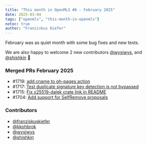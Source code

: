 ```yaml
---
title: "This month in OpenMLS #6 - February 2025"
date: 2025-03-04
tags: ["openmls", "this-month-in-openmls"]
notoc: true
author: "Franziskus Kiefer"
---
```


February was as quiet month with some bug fixes and new tests.

We are also happy to welcome 2 new contributors [@wysiwys](https://github.com/wysiwys),
and [@shishkin](https://github.com/shishkin) 🎉

### Merged PRs February 2025
* #1719: [add cname to gh-pages action](https://github.com/openmls/openmls/pull/1719)
* #1717: [Test duplicate signature key detection is not bypassed](https://github.com/openmls/openmls/pull/1717)
* #1715: [Fix x25519-dalek crate link in README](https://github.com/openmls/openmls/pull/1715)
* #1704: [Add support for SelfRemove proposals](https://github.com/openmls/openmls/pull/1704)

### Contributors
* [@franziskuskiefer](https://github.com/franziskuskiefer)
* [@kkohbrok](https://github.com/kkohbrok)
* [@wysiwys](https://github.com/wysiwys)
* [@shishkin](https://github.com/shishkin)

